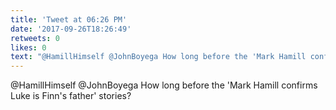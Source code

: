 ```yaml
---
title: 'Tweet at 06:26 PM'
date: '2017-09-26T18:26:49'
retweets: 0
likes: 0
text: "@HamillHimself @JohnBoyega How long before the 'Mark Hamill confirms Luke is Finn's father' stories?"
---
```

@HamillHimself @JohnBoyega How long before the 'Mark Hamill confirms Luke is Finn's father' stories?